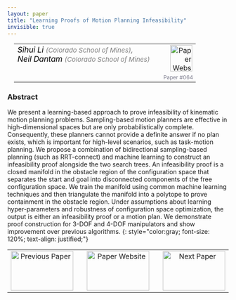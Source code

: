 ```yaml
---
layout: paper
title: "Learning Proofs of Motion Planning Infeasibility"
invisible: true
---
```

<table width = "95%" style="padding-left: 15px; margin-left: auto; margin-right: 10px;">
<tr><td style = "vertical-align: top; padding-right: 25px;" rowspan="2">
<span style="color:black; font-size: 110%;"><i>
Sihui Li <span style="color:gray; font-size: 85%">(Colorado School of Mines)</span><span style="color:gray; font-size: 100%">,</span><br>  Neil Dantam <span style="color:gray; font-size: 85%">(Colorado School of Mines)</span>
</i></span>
</td>
<td style="text-align: right;"><a href="http://www.roboticsproceedings.org/rss17/p064.pdf"><img src="{{ site.baseurl }}/images/paper_link.png" alt="Paper Website" width = "50"  height = "60"/></a><br>     </td>
</tr>
<tr>
<td style="color:#777789; text-align:right; font-size: 75%; margin-right:10px;">Paper&nbsp;#064</td>
</tr>
</table>


### Abstract
We present a learning-based approach to prove infeasibility of kinematic motion planning problems. Sampling-based motion planners are effective in high-dimensional spaces but are only probabilistically complete. Consequently, these planners cannot provide a definite answer if no plan exists, which is important for high-level scenarios, such as task-motion planning. We propose a combination of bidirectional sampling-based planning (such as RRT-connect) and machine learning to construct an infeasibility proof alongside the two search trees. An infeasibility proof is a closed manifold in the obstacle region of the configuration space that separates the start and goal into disconnected components of the free configuration space. We train the manifold using common machine learning techniques and then triangulate the manifold into a polytope to prove containment in the obstacle region. Under assumptions about learning hyper-parameters and robustness of configuration space optimization, the output is either an infeasibility proof or a motion plan. We demonstrate proof construction for 3-DOF and 4-DOF manipulators and show improvement over previous algorithms.
{: style="color:gray; font-size: 120%; text-align: justified;"}



<table width="100%">
 <tr>
    <td style="width: 30%; text-align: center;"><a href="{{ site.baseurl }}/program/papers/063/">
<img src="{{ site.baseurl }}/images/previous_icon.png"
       alt="Previous Paper" width = "142"  height = "90"/> 
</a> </td>
<td style="text-align: center;"><a href="{{ site.baseurl }}/program/papers">
<img src="{{ site.baseurl }}/images/overview_icon.png"
       alt="Paper Website" width = "142"  height = "90"/> 
</a> </td>
    <td style="width: 30%; text-align: center;"><a href="{{ site.baseurl }}/program/papers/065/">
    <img src="{{ site.baseurl }}/images/next_icon.png"
        alt="Next Paper" width = "142"  height = "90"/>
    </a></td>
</tr>
</table>
